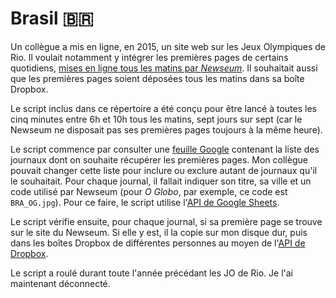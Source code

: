 # Brasil <span>&#x1f1e7;&#x1f1f7;</span>
Un collègue a mis en ligne, en 2015, un site web sur les Jeux Olympiques de Rio.
Il voulait notamment y intégrer les premières pages de certains quotidiens, [mises en ligne tous les matins par *Newseum*](http://www.newseum.org/todaysfrontpages/?tfp_display=gallery&tfp_region=South%20America&tfp_sort_by=country).
Il souhaitait aussi que les premières pages soient déposées tous les matins dans sa boîte Dropbox.

Le script inclus dans ce répertoire a été conçu pour être lancé à toutes les cinq minutes entre 6h et 10h tous les matins, sept jours sur sept (car le Newseum ne disposait pas ses premières pages toujours à la même heure).

Le script commence par consulter une [feuille Google](https://docs.google.com/spreadsheets/d/1Ml9-iLqX4QnQcK0MSgm6il6_-xL27W5T6Wl1Rrg06Vs/edit#gid=1497059474) contenant la liste des journaux dont on souhaite récupérer les premières pages. Mon collègue pouvait changer cette liste pour inclure ou exclure autant de journaux qu'il le souhaitait. Pour chaque journal, il fallait indiquer son titre, sa ville et un code utilisé par Newseum (pour *O Globo*, par exemple, ce code est `BRA_OG.jpg`). Pour ce faire, le script utilise l'[API de Google Sheets](https://developers.google.com/sheets/).

Le script vérifie ensuite, pour chaque journal, si sa première page se trouve sur le site du Newseum. Si elle y est, il la copie sur mon disque dur, puis dans les boîtes Dropbox de différentes personnes au moyen de l'[API de Dropbox](https://www.dropbox.com/developers/documentation/http/overview).

Le script a roulé durant toute l'année précédant les JO de Rio. Je l'ai maintenant déconnecté.
